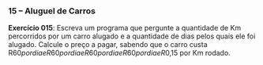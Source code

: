 



### 15 – Aluguel de Carros

**Exercício 015**:   Escreva um programa que pergunte a quantidade de Km percorridos por um carro alugado e a quantidade de dias pelos   quais ele foi alugado. Calcule o preço a pagar, sabendo que o carro custa R$60 por dia e R60pordiaeR60 por dia e R60pordiaeR$0,15 por Km rodado.


